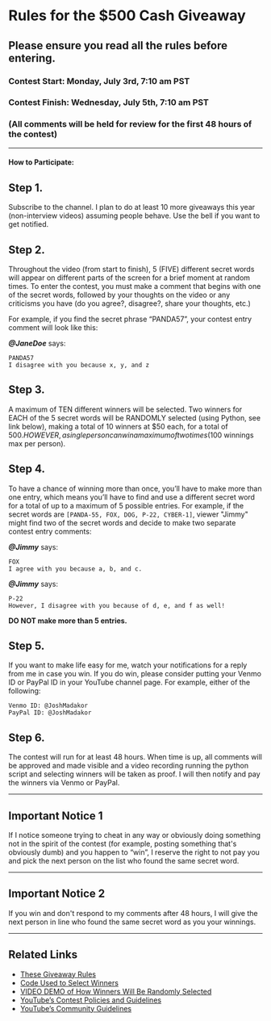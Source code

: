 # Rules for the $500 Cash Giveaway

## **Please ensure you read all the rules before entering.**

### **Contest Start:** Monday, July 3rd, 7:10 am PST

### **Contest Finish:** Wednesday, July 5th, 7:10 am PST

### (All comments will be held for review for the first 48 hours of the contest)

---

#### **How to Participate:**

## Step 1.

Subscribe to the channel. I plan to do at least 10 more giveaways this year (non-interview videos) assuming people behave. Use the bell if you want to get notified.

## Step 2.

Throughout the video (from start to finish), 5 (FIVE) different secret words will appear on different parts of the screen for a brief moment at random times. To enter the contest, you must make a comment that begins with one of the secret words, followed by your thoughts on the video or any criticisms you have (do you agree?, disagree?, share your thoughts, etc.)

For example, if you find the secret phrase “PANDA57”, your contest entry comment will look like this:

_**@JaneDoe**_ says:

```
PANDA57
I disagree with you because x, y, and z
```

## Step 3.

A maximum of TEN different winners will be selected.
Two winners for EACH of the 5 secret words will be RANDOMLY selected (using Python, see link below), making a total of 10 winners at $50 each, for a total of $500. HOWEVER, a single person can win a maximum of two times ($100 winnings max per person).

## Step 4.

To have a chance of winning more than once, you’ll have to make more than one entry, which means you’ll have to find and use a different secret word for a total of up to a maximum of 5 possible entries. For example, if the secret words are `[PANDA-55, FOX, DOG, P-22, CYBER-1]`, viewer "Jimmy" might find two of the secret words and decide to make two separate contest entry comments:

_**@Jimmy**_ says:

```
FOX
I agree with you because a, b, and c.
```

_**@Jimmy**_ says:

```
P-22
However, I disagree with you because of d, e, and f as well!
```

**DO NOT make more than 5 entries.**

## Step 5.

If you want to make life easy for me, watch your notifications for a reply from me in case you win. If you do win, please consider putting your Venmo ID or PayPal ID in your YouTube channel page. For example, either of the following:

```
Venmo ID: @JoshMadakor
PayPal ID: @JoshMadakor
```

## Step 6.

The contest will run for at least 48 hours. When time is up, all comments will be approved and made visible and a video recording running the python script and selecting winners will be taken as proof. I will then notify and pay the winners via Venmo or PayPal.

---

## **Important Notice 1**

If I notice someone trying to cheat in any way or obviously doing something not in the spirit of the contest (for example, posting something that's obviously dumb) and you happen to “win”, I reserve the right to not pay you and pick the next person on the list who found the same secret word.

---

## **Important Notice 2**

If you win and don't respond to my comments after 48 hours, I will give the next person in line who found the same secret word as you your winnings.

---

## **Related Links**

- [These Giveaway Rules](https://github.com/joshmadakor1/YouTube-Utilities/blob/main/Contest/README.md)
- [Code Used to Select Winners](https://github.com/joshmadakor1/YouTube-Utilities/blob/main/Contest/giveaway.py)
- [VIDEO DEMO of How Winners Will Be Randomly Selected](https://www.youtube.com/watch?v=JxziFcvNFOM)
- [YouTube’s Contest Policies and Guidelines](https://support.google.com/youtube/answer/1620498?hl=en)
- [YouTube’s Community Guidelines](https://www.youtube.com/intl/ALL_au/howyoutubeworks/policies/community-guidelines/)

